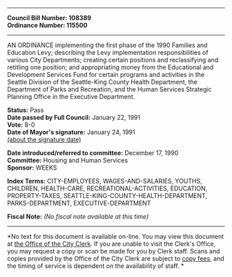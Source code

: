 * * * * *  
  
**Council Bill Number: [](#h0)[](#h2)108389**   
**Ordinance Number: 115500**  
  
* * * * *  
  
AN ORDINANCE implementing the first phase of the 1990 Families and Education Levy; describing the Levy implementation responsibilities of various City Departments; creating certain positions and reclassifying and retitling one position; and appropriating money from the Educational and Development Services Fund for certain programs and activities in the Seattle Division of the Seattle-King County Health Department, the Department of Parks and Recreation, and the Human Services Strategic Planning Office in the Executive Department.  
  
**Status:** Pass   
**Date passed by Full Council:** January 22, 1991   
**Vote:** 8-0   
**Date of Mayor's signature:** January 24, 1991   
[(about the signature date)](/~public/approvaldate.htm)   
  
  
**Date introduced/referred to committee:** December 17, 1990   
**Committee:** Housing and Human Services   
**Sponsor:** WEEKS   
  
**Index Terms:** CITY-EMPLOYEES, WAGES-AND-SALARIES, YOUTHS, CHILDREN, HEALTH-CARE, RECREATIONAL-ACTIVITIES, EDUCATION, PROPERTY-TAXES, SEATTLE-KING-COUNTY-HEALTH-DEPARTMENT, PARKS-DEPARTMENT, EXECUTIVE-DEPARTMENT  
  
**Fiscal Note:** *(No fiscal note available at this time)*  
  
* * * * *  
  
*No text for this document is available on-line. You may view this document at [the Office of the City Clerk](http://www.seattle.gov/leg/clerk/contactUs.htm). If you are unable to visit the Clerk's Office, you may request a copy or scan be made for you by Clerk staff. Scans and copies provided by the Office of the City Clerk are subject to [copy fees](http://clerk.seattle.gov/~public/clerkfees.htm), and the timing of service is dependent on the availability of staff. *  
  
  
